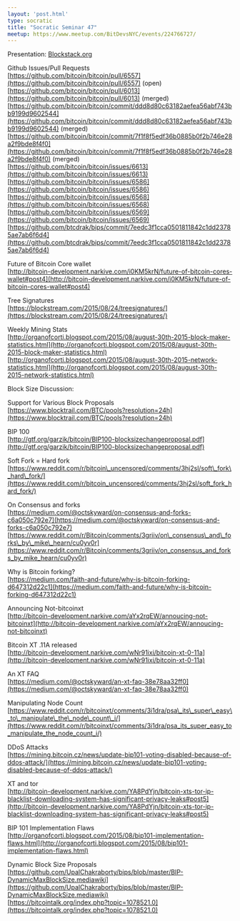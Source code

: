 ```yaml
---
layout: 'post.html'
type: socratic
title: "Socratic Seminar 47"
meetup: https://www.meetup.com/BitDevsNYC/events/224766727/
---
```


Presentation: [Blockstack.org](http://blockstack.org)

Github Issues/Pull Requests  
[](https://github.com/bitcoin/bitcoin/pull/6557)[https://github.com/bitcoin/bitcoin/pull/6557](https://github.com/bitcoin/bitcoin/pull/6557) (open)  
[](https://github.com/bitcoin/bitcoin/pull/6013)[https://github.com/bitcoin/bitcoin/pull/6013](https://github.com/bitcoin/bitcoin/pull/6013) (merged)  
[](https://github.com/bitcoin/bitcoin/commit/ddd8d80c63182aefea56abf743bb9199d9602544)[https://github.com/bitcoin/bitcoin/commit/ddd8d80c63182aefea56abf743bb9199d9602544](https://github.com/bitcoin/bitcoin/commit/ddd8d80c63182aefea56abf743bb9199d9602544) (merged)  
[](https://github.com/bitcoin/bitcoin/commit/7f1f8f5edf36b0885b0f2b746e28a2f9bde8f4f0)[https://github.com/bitcoin/bitcoin/commit/7f1f8f5edf36b0885b0f2b746e28a2f9bde8f4f0](https://github.com/bitcoin/bitcoin/commit/7f1f8f5edf36b0885b0f2b746e28a2f9bde8f4f0) (merged)  
[](https://github.com/bitcoin/bitcoin/issues/6613)[https://github.com/bitcoin/bitcoin/issues/6613](https://github.com/bitcoin/bitcoin/issues/6613)  
[](https://github.com/bitcoin/bitcoin/issues/6586)[https://github.com/bitcoin/bitcoin/issues/6586](https://github.com/bitcoin/bitcoin/issues/6586)  
[](https://github.com/bitcoin/bitcoin/issues/6568)[https://github.com/bitcoin/bitcoin/issues/6568](https://github.com/bitcoin/bitcoin/issues/6568)  
[](https://github.com/bitcoin/bitcoin/issues/6569)[https://github.com/bitcoin/bitcoin/issues/6569](https://github.com/bitcoin/bitcoin/issues/6569)  
[](https://github.com/btcdrak/bips/commit/7eedc3f1cca0501811842c1dd23785ae7ab6f6d4)[https://github.com/btcdrak/bips/commit/7eedc3f1cca0501811842c1dd23785ae7ab6f6d4](https://github.com/btcdrak/bips/commit/7eedc3f1cca0501811842c1dd23785ae7ab6f6d4)

Future of Bitcoin Core wallet  
[](http://bitcoin-development.narkive.com/i0KM5krN/future-of-bitcoin-cores-wallet#post4)[http://bitcoin-development.narkive.com/i0KM5krN/future-of-bitcoin-cores-wallet#post4](http://bitcoin-development.narkive.com/i0KM5krN/future-of-bitcoin-cores-wallet#post4)

Tree Signatures  
[](https://blockstream.com/2015/08/24/treesignatures/)[https://blockstream.com/2015/08/24/treesignatures/](https://blockstream.com/2015/08/24/treesignatures/)

Weekly Mining Stats  
[](http://organofcorti.blogspot.com/2015/08/august-30th-2015-block-maker-statistics.html)[http://organofcorti.blogspot.com/2015/08/august-30th-2015-block-maker-statistics.html](http://organofcorti.blogspot.com/2015/08/august-30th-2015-block-maker-statistics.html)  
[](http://organofcorti.blogspot.com/2015/08/august-30th-2015-network-statistics.html)[http://organofcorti.blogspot.com/2015/08/august-30th-2015-network-statistics.html](http://organofcorti.blogspot.com/2015/08/august-30th-2015-network-statistics.html)

Block Size Discussion:

Support for Various Block Proposals  
[](https://www.blocktrail.com/BTC/pools?resolution=24h)[https://www.blocktrail.com/BTC/pools?resolution=24h](https://www.blocktrail.com/BTC/pools?resolution=24h)

BIP 100  
[](http://gtf.org/garzik/bitcoin/BIP100-blocksizechangeproposal.pdf)[http://gtf.org/garzik/bitcoin/BIP100-blocksizechangeproposal.pdf](http://gtf.org/garzik/bitcoin/BIP100-blocksizechangeproposal.pdf)

Soft Fork = Hard fork  
[](https://www.reddit.com/r/bitcoin_uncensored/comments/3hj2sl/soft_fork_hard_fork/)[https://www.reddit.com/r/bitcoin\_uncensored/comments/3hj2sl/soft\_fork\_hard\_fork/](https://www.reddit.com/r/bitcoin_uncensored/comments/3hj2sl/soft_fork_hard_fork/)

On Consensus and forks  
[](https://medium.com/@octskyward/on-consensus-and-forks-c6a050c792e7)[https://medium.com/@octskyward/on-consensus-and-forks-c6a050c792e7](https://medium.com/@octskyward/on-consensus-and-forks-c6a050c792e7)  
[](https://www.reddit.com/r/Bitcoin/comments/3griiv/on_consensus_and_forks_by_mike_hearn/cu0yv0r)[https://www.reddit.com/r/Bitcoin/comments/3griiv/on\_consensus\_and\_forks\_by\_mike\_hearn/cu0yv0r](https://www.reddit.com/r/Bitcoin/comments/3griiv/on_consensus_and_forks_by_mike_hearn/cu0yv0r)

Why is Bitcoin forking?  
[](https://medium.com/faith-and-future/why-is-bitcoin-forking-d647312d22c1)[https://medium.com/faith-and-future/why-is-bitcoin-forking-d647312d22c1](https://medium.com/faith-and-future/why-is-bitcoin-forking-d647312d22c1)

Announcing Not-bitcoinxt  
[](http://bitcoin-development.narkive.com/aYx2rqEW/annoucing-not-bitcoinxt)[http://bitcoin-development.narkive.com/aYx2rqEW/annoucing-not-bitcoinxt](http://bitcoin-development.narkive.com/aYx2rqEW/annoucing-not-bitcoinxt)

Bitcoin XT .11A released  
[](http://bitcoin-development.narkive.com/wNr91ixi/bitcoin-xt-0-11a)[http://bitcoin-development.narkive.com/wNr91ixi/bitcoin-xt-0-11a](http://bitcoin-development.narkive.com/wNr91ixi/bitcoin-xt-0-11a)

An XT FAQ  
[](https://medium.com/@octskyward/an-xt-faq-38e78aa32ff0)[https://medium.com/@octskyward/an-xt-faq-38e78aa32ff0](https://medium.com/@octskyward/an-xt-faq-38e78aa32ff0)

Manipulating Node Count  
[](https://www.reddit.com/r/bitcoinxt/comments/3i1dra/psa_its_super_easy_to_manipulate_the_node_count_i/)[https://www.reddit.com/r/bitcoinxt/comments/3i1dra/psa\_its\_super\_easy\_to\_manipulate\_the\_node\_count\_i/](https://www.reddit.com/r/bitcoinxt/comments/3i1dra/psa_its_super_easy_to_manipulate_the_node_count_i/)

DDoS Attacks  
[](https://mining.bitcoin.cz/news/update-bip101-voting-disabled-because-of-ddos-attack/)[https://mining.bitcoin.cz/news/update-bip101-voting-disabled-because-of-ddos-attack/](https://mining.bitcoin.cz/news/update-bip101-voting-disabled-because-of-ddos-attack/)

XT and tor  
[](http://bitcoin-development.narkive.com/YA8PdYjn/bitcoin-xts-tor-ip-blacklist-downloading-system-has-significant-privacy-leaks#post5)[http://bitcoin-development.narkive.com/YA8PdYjn/bitcoin-xts-tor-ip-blacklist-downloading-system-has-significant-privacy-leaks#post5](http://bitcoin-development.narkive.com/YA8PdYjn/bitcoin-xts-tor-ip-blacklist-downloading-system-has-significant-privacy-leaks#post5)

BIP 101 Implementation Flaws  
[](http://organofcorti.blogspot.com/2015/08/bip101-implementation-flaws.html)[http://organofcorti.blogspot.com/2015/08/bip101-implementation-flaws.html](http://organofcorti.blogspot.com/2015/08/bip101-implementation-flaws.html)

Dynamic Block Size Proposals  
[](https://github.com/UpalChakraborty/bips/blob/master/BIP-DynamicMaxBlockSize.mediawiki)[https://github.com/UpalChakraborty/bips/blob/master/BIP-DynamicMaxBlockSize.mediawiki](https://github.com/UpalChakraborty/bips/blob/master/BIP-DynamicMaxBlockSize.mediawiki)  
[](https://bitcointalk.org/index.php?topic=1078521.0)[https://bitcointalk.org/index.php?topic=1078521.0](https://bitcointalk.org/index.php?topic=1078521.0)
